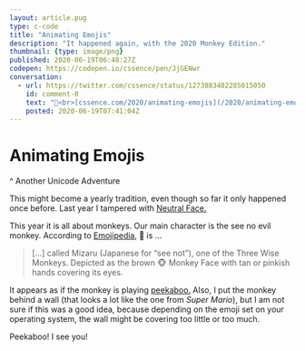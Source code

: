 ```yaml
---
layout: article.pug
type: c-code
title: "Animating Emojis"
description: "It happened again, with the 2020 Monkey Edition."
thumbnail: {type: image/png}
published: 2020-06-19T06:48:27Z
codepen: https://codepen.io/cssence/pen/JjGENwr
conversation:
  - url: https://twitter.com/cssence/status/1273883482285015050
    id: comment-0
    text: "🙈<br>[cssence.com/2020/animating-emojis](/2020/animating-emojis/)"
    posted: 2020-06-19T07:41:04Z
---
```


# Animating Emojis
^ Another Unicode Adventure

This might become a yearly tradition, even though so far it only happened once before. Last year I tampered with [Neutral Face.](/2019/animating-emojis/)

This year it is all about monkeys. Our main character is the see no evil monkey. According to [Emojipedia](https://emojipedia.org/see-no-evil-monkey/), 🙈 is &hellip;

> [&hellip;] called <span lang="ja-JP">Mizaru</span> (Japanese for “see not”), one of the Three Wise Monkeys. Depicted as the brown 🐵 Monkey Face with tan or pinkish hands covering its eyes.

It appears as if the monkey is playing [peekaboo.](https://en.wikipedia.org/wiki/Peekaboo) Also, I put the monkey behind a wall (that looks a lot like the one from _Super Mario_), but I am not sure if this was a good idea, because depending on the emoji set on your operating system, the wall might be covering too little or too much.

Peekaboo! I see you!
